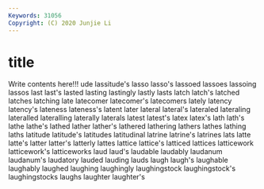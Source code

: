 ```yaml
---
Keywords: 31056
Copyright: (C) 2020 Junjie Li
---
```


# title

Write contents here!!!
ude 
lassitude's 
lasso
lasso's 
lassoed 
lassoes 
lassoing 
lassos 
last 
last's 
lasted 
lasting 
lastingly
lastly 
lasts 
latch 
latch's 
latched 
latches 
latching 
late 
latecomer 
latecomer's
latecomers 
lately 
latency 
latency's 
lateness 
lateness's 
latent 
later 
lateral 
lateral's
lateraled 
lateraling 
lateralled 
lateralling 
laterally 
laterals 
latest 
latest's 
latex 
latex's
lath 
lath's 
lathe 
lathe's 
lathed 
lather 
lather's 
lathered 
lathering 
lathers
lathes 
lathing 
laths 
latitude 
latitude's 
latitudes 
latitudinal 
latrine 
latrine's 
latrines
lats 
latte 
latte's 
latter 
latter's 
latterly 
lattes 
lattice 
lattice's 
latticed
lattices 
latticework 
latticework's 
latticeworks 
laud 
laud's 
laudable 
laudably 
laudanum 
laudanum's
laudatory 
lauded 
lauding 
lauds 
laugh 
laugh's 
laughable 
laughably 
laughed 
laughing
laughingly 
laughingstock 
laughingstock's 
laughingstocks 
laughs 
laughter 
laughter's 
